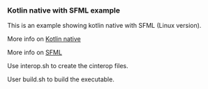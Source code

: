 ### Kotlin native with SFML example

This is an example showing kotlin native with SFML (Linux version).

More info on [Kotlin native](https://github.com/JetBrains/kotlin-native)

More info on [SFML](https://www.sfml-dev.org/)

Use interop.sh to create the cinterop files.

User build.sh to build the executable.
